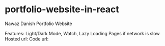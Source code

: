 # portfolio-website-in-react
Nawaz Danish Portfolio Website

Features: Light/Dark Mode, Watch, Lazy Loading Pages if network is slow
Hosted url:
Code url: